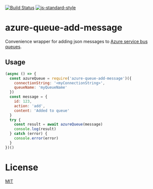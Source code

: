 
[![Build Status](https://travis-ci.com/telemark/azure-queue-add-message.svg?branch=master)](https://travis-ci.com/telemarks/azure-queue-add-message)
[![js-standard-style](https://img.shields.io/badge/code%20style-standard-brightgreen.svg?style=flat)](https://github.com/feross/standard)

# azure-queue-add-message

Convenience wrapper for adding json messages to [Azure service bus queues](https://docs.microsoft.com/en-us/azure/service-bus-messaging/).

## Usage

```JavaScript
(async () => {
  const azureQueue = require('azure-queue-add-message')({
    connectionString: '<myConnectionString>',
    queueName: 'myQueueName'
  })
  const message = {
    id: 123,
    action: 'add',
    content: 'Added to queue'
  }
  try {
    const result = await azureQueue(message)
    console.log(result)
  } catch (error) {
    console.error(error)
  }
})()
```

# License

[MIT](LICENSE)

